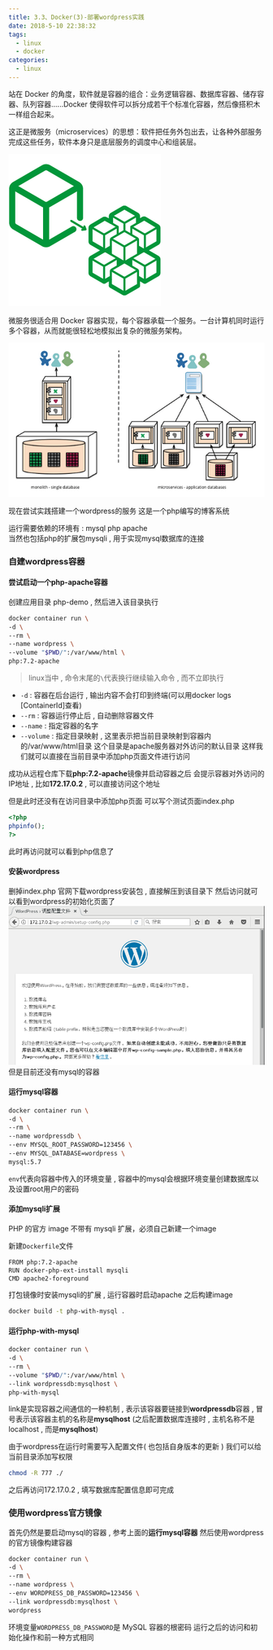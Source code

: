 ```yaml
---
title: 3.3、Docker(3)-部署wordpress实践
date: 2018-5-10 22:38:32
tags: 
  - linux
  - docker
categories: 
  - linux
---
```

站在 Docker 的角度，软件就是容器的组合：业务逻辑容器、数据库容器、储存容器、队列容器......Docker 使得软件可以拆分成若干个标准化容器，然后像搭积木一样组合起来。

这正是微服务（microservices）的思想：软件把任务外包出去，让各种外部服务完成这些任务，软件本身只是底层服务的调度中心和组装层。
<!-- more -->
![微服务](/images/linux/20180505231057.png)

微服务很适合用 Docker 容器实现，每个容器承载一个服务。一台计算机同时运行多个容器，从而就能很轻松地模拟出复杂的微服务架构。

![应用解耦](/images/linux/20180505231120.png)


现在尝试实践搭建一个wordpress的服务
这是一个php编写的博客系统

运行需要依赖的环境有 : mysql  php  apache  
当然也包括php的扩展包mysqli , 用于实现mysql数据库的连接

### 自建wordpress容器

#### 尝试启动一个php-apache容器
创建应用目录 php-demo , 然后进入该目录执行
```bash
docker container run \
-d \
--rm \
--name wordpress \
--volume "$PWD/":/var/www/html \
php:7.2-apache
```
> linux当中 , 命令末尾的`\`代表换行继续输入命令 , 而不立即执行

+ `-d` : 容器在后台运行 , 输出内容不会打印到终端(可以用docker logs [ContainerId]查看)
+ `--rm` : 容器运行停止后 , 自动删除容器文件
+ `--name` : 指定容器的名字
+ `--volume` : 指定目录映射 , 这里表示把当前目录映射到容器内的/var/www/html目录
这个目录是apache服务器对外访问的默认目录
这样我们就可以直接在当前目录中添加php页面文件进行访问

成功从远程仓库下载**php:7.2-apache**镜像并启动容器之后
会提示容器对外访问的IP地址 , 比如**172.17.0.2** , 可以直接访问这个地址

但是此时还没有在访问目录中添加php页面
可以写个测试页面index.php
```php
<?php
phpinfo();
?>
```
此时再访问就可以看到php信息了

#### 安装wordpress
删掉index.php
官网下载wordpress安装包 , 直接解压到该目录下
然后访问就可以看到wordpress的初始化页面了
![wordpress_init](/images/linux/wordpress_init.png)
但是目前还没有mysql的容器

#### 运行mysql容器
```bash
docker container run \
-d \
--rm \
--name wordpressdb \
--env MYSQL_ROOT_PASSWORD=123456 \
--env MYSQL_DATABASE=wordpress \
mysql:5.7
```
`env`代表向容器中传入的环境变量 , 容器中的mysql会根据环境变量创建数据库以及设置root用户的密码

#### 添加mysqli扩展
PHP 的官方 image 不带有 mysqli 扩展，必须自己新建一个image

新建`Dockerfile`文件
```
FROM php:7.2-apache
RUN docker-php-ext-install mysqli
CMD apache2-foreground
```
打包镜像时安装mysqli的扩展 , 运行容器时启动apache
之后构建image
```bash
docker build -t php-with-mysql .
```

#### 运行php-with-mysql
```bash
docker container run \
-d \
--rm \
--volume "$PWD/":/var/www/html \
--link wordpressdb:mysqlhost \
php-with-mysql
```
link是实现容器之间通信的一种机制 , 表示该容器要链接到**wordpressdb**容器 , 冒号表示该容器主机的名称是**mysqlhost**
(之后配置数据库连接时 , 主机名称不是localhost , 而是**mysqlhost**)

由于wordpress在运行时需要写入配置文件( 也包括自身版本的更新 )
我们可以给当前目录添加写权限
```bash
chmod -R 777 ./
```

之后再访问172.17.0.2 , 填写数据库配置信息即可完成

### 使用wordpress官方镜像
首先仍然是要启动mysql的容器 , 参考上面的**运行mysql容器**
然后使用wordpress的官方镜像构建容器
```bash
docker container run \
-d \
--rm \
--name wordpress \
--env WORDPRESS_DB_PASSWORD=123456 \
--link wordpressdb:mysqlhost \
wordpress
```
环境变量`WORDPRESS_DB_PASSWORD`是 MySQL 容器的根密码
运行之后的访问和初始化操作和前一种方式相同